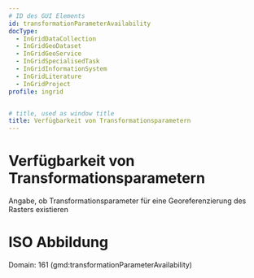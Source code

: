 ```yaml
---
# ID des GUI Elements
id: transformationParameterAvailability
docType:
  - InGridDataCollection
  - InGridGeoDataset
  - InGridGeoService
  - InGridSpecialisedTask
  - InGridInformationSystem
  - InGridLiterature
  - InGridProject
profile: ingrid


# title, used as window title
title: Verfügbarkeit von Transformationsparametern
---
```


# Verfügbarkeit von Transformationsparametern

Angabe, ob Transformationsparameter für eine Georeferenzierung des Rasters existieren

# ISO Abbildung

Domain: 161 (gmd:transformationParameterAvailability)

